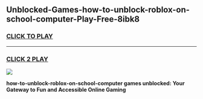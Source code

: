 
## Unblocked-Games-how-to-unblock-roblox-on-school-computer-Play-Free-8ibk8
<h3>
<a href="https://premium76.site?title=how-to-unblock-roblox-on-school-computer&ref=23A">CLICK TO PLAY</a></h3>
<hr>

<h3>
<a href="https://premium76.site?title=how-to-unblock-roblox-on-school-computer&ref=23A">CLICK 2 PLAY</a>
  
</h3>

<a href="https://premium76.site?title=how-to-unblock-roblox-on-school-computer&ref=23A"><img src="https://clearcache.store/games.png"></a>


**how-to-unblock-roblox-on-school-computer games unblocked: Your Gateway to Fun and Accessible Online Gaming**
